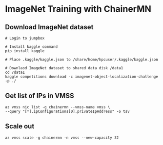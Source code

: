 # ImageNet Training with ChainerMN

## Download ImageNet dataset

```
# Login to jumpbox

# Install kaggle command
pip install kaggle

# Place .kaggle/kaggle.json to /share/home/hpcuser/.kaggle/kaggle.json

# Downlaod ImageNet dataset to shared data disk /data1
cd /data1
kaggle competitions download -c imagenet-object-localization-challenge -p ./
```

## Get list of IPs in VMSS

```
az vmss nic list -g chainermn --vmss-name vmss \
--query "[*].ipConfigurations[0].privateIpAddress" -o tsv
```

## Scale out

```
az vmss scale -g chainermn -n vmss --new-capacity 32
```
